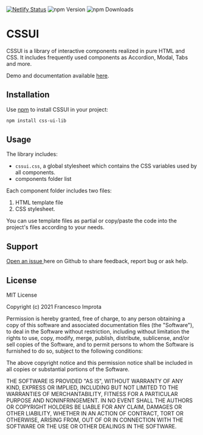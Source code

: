 [![Netlify Status](https://api.netlify.com/api/v1/badges/72e8ba7d-b54f-4a7c-a6fa-6028134a7520/deploy-status)](https://app.netlify.com/sites/css-ui/deploys)
![npm Version](https://img.shields.io/npm/v/css-ui-lib?style=flat-square)
![npm Downloads](https://img.shields.io/npm/dt/css-ui-lib?logo=npm&style=flat-square)


# CSSUI

CSSUI is a library of interactive components realized in pure HTML and CSS. It includes frequently used components as Accordion, Modal, Tabs and more.

Demo and documentation available [here](https://www.cssui.dev/).

## Installation

Use [npm](https://www.npmjs.com/package/css-ui-lib) to install CSSUI in your project:

```bash
npm install css-ui-lib
```

## Usage

The library includes:
- `cssui.css`, a global stylesheet which contains the CSS variables used by all components.
- components folder list

Each component folder includes two files:

1. HTML template file
2. CSS stylesheet.


You can use template files as partial or copy/paste the code into the project's files according to your needs.

## Support

[Open an issue ](https://github.com/zetareticoli/cssui/issues) here on Github to share feedback, report bug or ask help.

## License

MIT License

Copyright (c) 2021 Francesco Improta

Permission is hereby granted, free of charge, to any person obtaining a copy
of this software and associated documentation files (the "Software"), to deal
in the Software without restriction, including without limitation the rights
to use, copy, modify, merge, publish, distribute, sublicense, and/or sell
copies of the Software, and to permit persons to whom the Software is
furnished to do so, subject to the following conditions:

The above copyright notice and this permission notice shall be included in all
copies or substantial portions of the Software.

THE SOFTWARE IS PROVIDED "AS IS", WITHOUT WARRANTY OF ANY KIND, EXPRESS OR
IMPLIED, INCLUDING BUT NOT LIMITED TO THE WARRANTIES OF MERCHANTABILITY,
FITNESS FOR A PARTICULAR PURPOSE AND NONINFRINGEMENT. IN NO EVENT SHALL THE
AUTHORS OR COPYRIGHT HOLDERS BE LIABLE FOR ANY CLAIM, DAMAGES OR OTHER
LIABILITY, WHETHER IN AN ACTION OF CONTRACT, TORT OR OTHERWISE, ARISING FROM,
OUT OF OR IN CONNECTION WITH THE SOFTWARE OR THE USE OR OTHER DEALINGS IN THE
SOFTWARE.



